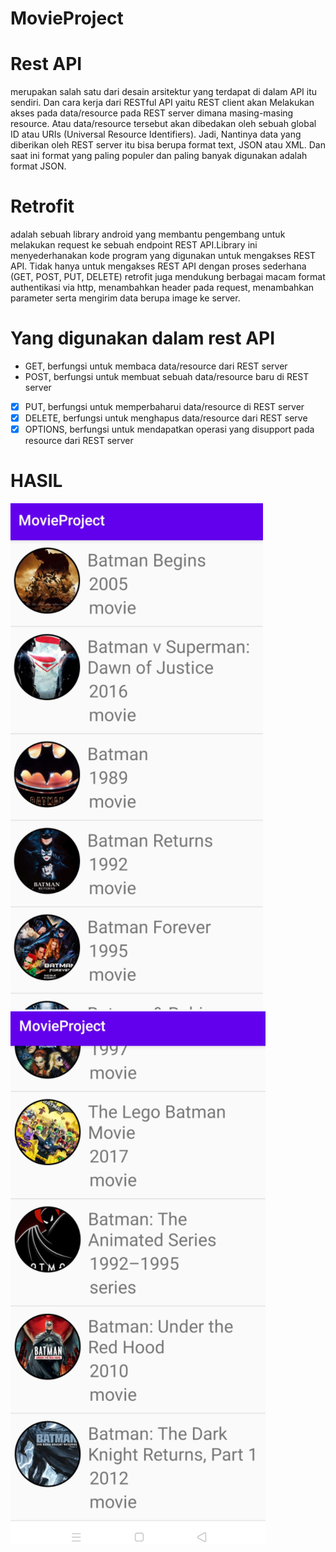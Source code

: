 # MovieProject

# Rest API
merupakan salah satu dari desain arsitektur yang terdapat di dalam API itu
sendiri. Dan cara kerja dari RESTful API yaitu REST client akan Melakukan akses pada
data/resource pada REST server dimana masing-masing resource. Atau data/resource tersebut
akan dibedakan oleh sebuah global ID atau URIs (Universal Resource Identifiers).
Jadi, Nantinya data yang diberikan oleh REST server itu bisa berupa format text, JSON atau
XML. Dan saat ini format yang paling populer dan paling banyak digunakan adalah format
JSON.

# Retrofit
adalah sebuah library android yang membantu pengembang untuk melakukan
request ke sebuah endpoint REST API.Library ini
menyederhanakan kode program yang digunakan untuk mengakses REST API. Tidak hanya untuk
mengakses REST API dengan proses sederhana (GET, POST, PUT, DELETE) retrofit juga
mendukung berbagai macam format authentikasi via http, menambahkan header pada request,
menambahkan parameter serta mengirim data berupa image ke server.

# Yang digunakan dalam rest API
  * GET, berfungsi untuk membaca data/resource dari REST server
  * POST, berfungsi untuk membuat sebuah data/resource baru di REST server
- [x] PUT, berfungsi untuk memperbaharui data/resource di REST server
- [x] DELETE, berfungsi untuk menghapus data/resource dari REST serve
- [x] OPTIONS, berfungsi untuk mendapatkan operasi yang disupport pada resource dari REST server

# HASIL
![movie1](https://github.com/1nt4ni/MovieProject/blob/master/Screenshot%20(660).png)
![movie1](https://github.com/1nt4ni/MovieProject/blob/master/Screenshot%20(661).png)

